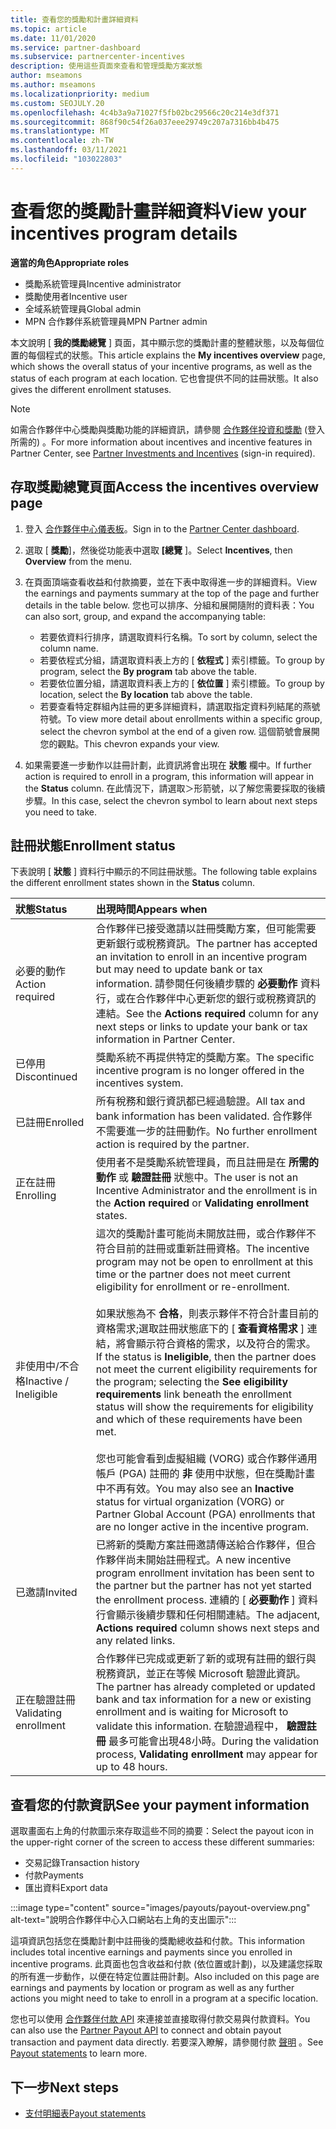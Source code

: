 ```yaml
---
title: 查看您的獎勵和計畫詳細資料
ms.topic: article
ms.date: 11/01/2020
ms.service: partner-dashboard
ms.subservice: partnercenter-incentives
description: 使用這些頁面來查看和管理獎勵方案狀態
author: mseamons
ms.author: mseamons
ms.localizationpriority: medium
ms.custom: SEOJULY.20
ms.openlocfilehash: 4c4b3a9a71027f5fb02bc29566c20c214e3df371
ms.sourcegitcommit: 868f90c54f26a037eee29749c207a7316bb4b475
ms.translationtype: MT
ms.contentlocale: zh-TW
ms.lasthandoff: 03/11/2021
ms.locfileid: "103022803"
---
```

# <a name="view-your-incentives-program-details"></a><span data-ttu-id="306a4-103">查看您的獎勵計畫詳細資料</span><span class="sxs-lookup"><span data-stu-id="306a4-103">View your incentives program details</span></span>

<span data-ttu-id="306a4-104">**適當的角色**</span><span class="sxs-lookup"><span data-stu-id="306a4-104">**Appropriate roles**</span></span>

- <span data-ttu-id="306a4-105">獎勵系統管理員</span><span class="sxs-lookup"><span data-stu-id="306a4-105">Incentive administrator</span></span>
- <span data-ttu-id="306a4-106">獎勵使用者</span><span class="sxs-lookup"><span data-stu-id="306a4-106">Incentive user</span></span>
- <span data-ttu-id="306a4-107">全域系統管理員</span><span class="sxs-lookup"><span data-stu-id="306a4-107">Global admin</span></span>
- <span data-ttu-id="306a4-108">MPN 合作夥伴系統管理員</span><span class="sxs-lookup"><span data-stu-id="306a4-108">MPN Partner admin</span></span>

<span data-ttu-id="306a4-109">本文說明 [ **我的獎勵總覽** ] 頁面，其中顯示您的獎勵計畫的整體狀態，以及每個位置的每個程式的狀態。</span><span class="sxs-lookup"><span data-stu-id="306a4-109">This article explains the **My incentives overview** page, which shows the overall status of your incentive programs, as well as the status of each program at each location.</span></span> <span data-ttu-id="306a4-110">它也會提供不同的註冊狀態。</span><span class="sxs-lookup"><span data-stu-id="306a4-110">It also gives the different enrollment statuses.</span></span>

>[!NOTE]
><span data-ttu-id="306a4-111">如需合作夥伴中心獎勵與獎勵功能的詳細資訊，請參閱 [合作夥伴投資和獎勵](https://partner.microsoft.com/membership/partner-incentives) (登入所需的) 。</span><span class="sxs-lookup"><span data-stu-id="306a4-111">For more information about incentives and incentive features in Partner Center, see [Partner Investments and Incentives](https://partner.microsoft.com/membership/partner-incentives) (sign-in required).</span></span>

## <a name="access-the-incentives-overview-page"></a><span data-ttu-id="306a4-112">存取獎勵總覽頁面</span><span class="sxs-lookup"><span data-stu-id="306a4-112">Access the incentives overview page</span></span>

1. <span data-ttu-id="306a4-113">登入 [合作夥伴中心儀表板](https://partner.microsoft.com/dashboard)。</span><span class="sxs-lookup"><span data-stu-id="306a4-113">Sign in to the [Partner Center dashboard](https://partner.microsoft.com/dashboard).</span></span>
1. <span data-ttu-id="306a4-114">選取 [ **獎勵**]，然後從功能表中選取 **[總覽** ]。</span><span class="sxs-lookup"><span data-stu-id="306a4-114">Select **Incentives**, then **Overview** from the menu.</span></span>
1. <span data-ttu-id="306a4-115">在頁面頂端查看收益和付款摘要，並在下表中取得進一步的詳細資料。</span><span class="sxs-lookup"><span data-stu-id="306a4-115">View the earnings and payments summary at the top of the page and further details in the table below.</span></span> <span data-ttu-id="306a4-116">您也可以排序、分組和展開隨附的資料表：</span><span class="sxs-lookup"><span data-stu-id="306a4-116">You can also sort, group, and expand the accompanying table:</span></span>

   - <span data-ttu-id="306a4-117">若要依資料行排序，請選取資料行名稱。</span><span class="sxs-lookup"><span data-stu-id="306a4-117">To sort by column, select the column name.</span></span>
   - <span data-ttu-id="306a4-118">若要依程式分組，請選取資料表上方的 [ **依程式** ] 索引標籤。</span><span class="sxs-lookup"><span data-stu-id="306a4-118">To group by program, select the **By program** tab above the table.</span></span>
   - <span data-ttu-id="306a4-119">若要依位置分組，請選取資料表上方的 [ **依位置** ] 索引標籤。</span><span class="sxs-lookup"><span data-stu-id="306a4-119">To group by location, select the **By location** tab above the table.</span></span>
   - <span data-ttu-id="306a4-120">若要查看特定群組內註冊的更多詳細資料，請選取指定資料列結尾的燕號符號。</span><span class="sxs-lookup"><span data-stu-id="306a4-120">To view more detail about enrollments within a specific group, select the chevron symbol at the end of a given row.</span></span> <span data-ttu-id="306a4-121">這個箭號會展開您的觀點。</span><span class="sxs-lookup"><span data-stu-id="306a4-121">This chevron expands your view.</span></span>
1. <span data-ttu-id="306a4-122">如果需要進一步動作以註冊計劃，此資訊將會出現在 **狀態** 欄中。</span><span class="sxs-lookup"><span data-stu-id="306a4-122">If further action is required to enroll in a program, this information will appear in the **Status** column.</span></span> <span data-ttu-id="306a4-123">在此情況下，請選取＞形箭號，以了解您需要採取的後續步驟。</span><span class="sxs-lookup"><span data-stu-id="306a4-123">In this case, select the chevron symbol to learn about next steps you need to take.</span></span>

## <a name="enrollment-status"></a><span data-ttu-id="306a4-124">註冊狀態</span><span class="sxs-lookup"><span data-stu-id="306a4-124">Enrollment status</span></span>

<span data-ttu-id="306a4-125">下表說明 [ **狀態** ] 資料行中顯示的不同註冊狀態。</span><span class="sxs-lookup"><span data-stu-id="306a4-125">The following table explains the different enrollment states shown in the **Status** column.</span></span>

| <span data-ttu-id="306a4-126">**狀態**</span><span class="sxs-lookup"><span data-stu-id="306a4-126">**Status**</span></span>         | <span data-ttu-id="306a4-127">**出現時間**</span><span class="sxs-lookup"><span data-stu-id="306a4-127">**Appears when**</span></span> |
|:------------------------------------|:------------------|
| <span data-ttu-id="306a4-128">必要的動作</span><span class="sxs-lookup"><span data-stu-id="306a4-128">Action required</span></span>  | <span data-ttu-id="306a4-129">合作夥伴已接受邀請以註冊獎勵方案，但可能需要更新銀行或稅務資訊。</span><span class="sxs-lookup"><span data-stu-id="306a4-129">The partner has accepted an invitation to enroll in an incentive program but may need to update bank or tax information.</span></span> <span data-ttu-id="306a4-130">請參閱任何後續步驟的 **必要動作** 資料行，或在合作夥伴中心更新您的銀行或稅務資訊的連結。</span><span class="sxs-lookup"><span data-stu-id="306a4-130">See the **Actions required** column for any next steps or links to update your bank or tax information in Partner Center.</span></span> |
| <span data-ttu-id="306a4-131">已停用</span><span class="sxs-lookup"><span data-stu-id="306a4-131">Discontinued</span></span>  | <span data-ttu-id="306a4-132">獎勵系統不再提供特定的獎勵方案。</span><span class="sxs-lookup"><span data-stu-id="306a4-132">The specific incentive program is no longer offered in the incentives system.</span></span> |
| <span data-ttu-id="306a4-133">已註冊</span><span class="sxs-lookup"><span data-stu-id="306a4-133">Enrolled</span></span>  | <span data-ttu-id="306a4-134">所有稅務和銀行資訊都已經過驗證。</span><span class="sxs-lookup"><span data-stu-id="306a4-134">All tax and bank information has been validated.</span></span> <span data-ttu-id="306a4-135">合作夥伴不需要進一步的註冊動作。</span><span class="sxs-lookup"><span data-stu-id="306a4-135">No further enrollment action is required by the partner.</span></span> |
| <span data-ttu-id="306a4-136">正在註冊</span><span class="sxs-lookup"><span data-stu-id="306a4-136">Enrolling</span></span>  | <span data-ttu-id="306a4-137">使用者不是獎勵系統管理員，而且註冊是在 **所需的動作** 或 **驗證註冊** 狀態中。</span><span class="sxs-lookup"><span data-stu-id="306a4-137">The user is not an Incentive Administrator and the enrollment is in the **Action required** or **Validating enrollment** states.</span></span>|
| <span data-ttu-id="306a4-138">非使用中/不合格</span><span class="sxs-lookup"><span data-stu-id="306a4-138">Inactive / Ineligible</span></span> | <span data-ttu-id="306a4-139">這次的獎勵計畫可能尚未開放註冊，或合作夥伴不符合目前的註冊或重新註冊資格。</span><span class="sxs-lookup"><span data-stu-id="306a4-139">The incentive program may not be open to enrollment at this time or the partner does not meet current eligibility for enrollment or re-enrollment.</span></span> <br><br> <span data-ttu-id="306a4-140">如果狀態為不 **合格**，則表示夥伴不符合計畫目前的資格需求;選取註冊狀態底下的 [ **查看資格需求** ] 連結，將會顯示符合資格的需求，以及符合的需求。</span><span class="sxs-lookup"><span data-stu-id="306a4-140">If the status is **Ineligible**, then the partner does not meet the current eligibility requirements for the program; selecting the **See eligibility requirements** link beneath the enrollment status will show the requirements for eligibility and which of these requirements have been met.</span></span> <br><br> <span data-ttu-id="306a4-141">您也可能會看到虛擬組織 (VORG) 或合作夥伴通用帳戶 (PGA) 註冊的 **非** 使用中狀態，但在獎勵計畫中不再有效。</span><span class="sxs-lookup"><span data-stu-id="306a4-141">You may also see an **Inactive** status for virtual organization (VORG) or Partner Global Account (PGA) enrollments that are no longer active in the incentive program.</span></span>  |
| <span data-ttu-id="306a4-142">已邀請</span><span class="sxs-lookup"><span data-stu-id="306a4-142">Invited</span></span>  | <span data-ttu-id="306a4-143">已將新的獎勵方案註冊邀請傳送給合作夥伴，但合作夥伴尚未開始註冊程式。</span><span class="sxs-lookup"><span data-stu-id="306a4-143">A new incentive program enrollment invitation has been sent to the partner but the partner has not yet started the enrollment process.</span></span> <span data-ttu-id="306a4-144">連續的 [ **必要動作** ] 資料行會顯示後續步驟和任何相關連結。</span><span class="sxs-lookup"><span data-stu-id="306a4-144">The adjacent, **Actions required** column shows next steps and any related links.</span></span>  |
| <span data-ttu-id="306a4-145">正在驗證註冊</span><span class="sxs-lookup"><span data-stu-id="306a4-145">Validating enrollment</span></span>  | <span data-ttu-id="306a4-146">合作夥伴已完成或更新了新的或現有註冊的銀行與稅務資訊，並正在等候 Microsoft 驗證此資訊。</span><span class="sxs-lookup"><span data-stu-id="306a4-146">The partner has already completed or updated bank and tax information for a new or existing enrollment and is waiting for Microsoft to validate this information.</span></span> <span data-ttu-id="306a4-147">在驗證過程中， **驗證註冊** 最多可能會出現48小時。</span><span class="sxs-lookup"><span data-stu-id="306a4-147">During the validation process, **Validating enrollment** may appear for up to 48 hours.</span></span>  |

## <a name="see-your-payment-information"></a><span data-ttu-id="306a4-148">查看您的付款資訊</span><span class="sxs-lookup"><span data-stu-id="306a4-148">See your payment information</span></span>

<span data-ttu-id="306a4-149">選取畫面右上角的付款圖示來存取這些不同的摘要：</span><span class="sxs-lookup"><span data-stu-id="306a4-149">Select the payout icon in the upper-right corner of the screen to access these different summaries:</span></span>

- <span data-ttu-id="306a4-150">交易記錄</span><span class="sxs-lookup"><span data-stu-id="306a4-150">Transaction history</span></span>
- <span data-ttu-id="306a4-151">付款</span><span class="sxs-lookup"><span data-stu-id="306a4-151">Payments</span></span>
- <span data-ttu-id="306a4-152">匯出資料</span><span class="sxs-lookup"><span data-stu-id="306a4-152">Export data</span></span>

:::image type="content" source="images/payouts/payout-overview.png" alt-text="說明合作夥伴中心入口網站右上角的支出圖示":::

<span data-ttu-id="306a4-154">這項資訊包括您在獎勵計劃中註冊後的獎勵總收益和付款。</span><span class="sxs-lookup"><span data-stu-id="306a4-154">This information includes total incentive earnings and payments since you enrolled in incentive programs.</span></span> <span data-ttu-id="306a4-155">此頁面也包含收益和付款 (依位置或計劃)，以及建議您採取的所有進一步動作，以便在特定位置註冊計劃。</span><span class="sxs-lookup"><span data-stu-id="306a4-155">Also included on this page are earnings and payments by location or program as well as any further actions you might need to take to enroll in a program at a specific location.</span></span> 

<span data-ttu-id="306a4-156">您也可以使用 [合作夥伴付款 API](https://apidocs.microsoft.com/services/partnerpayouts) 來連接並直接取得付款交易與付款資料。</span><span class="sxs-lookup"><span data-stu-id="306a4-156">You can also use the [Partner Payout API](https://apidocs.microsoft.com/services/partnerpayouts) to connect and obtain payout transaction and payment data directly.</span></span> <span data-ttu-id="306a4-157">若要深入瞭解，請參閱付款 [聲明](payout-statement.md) 。</span><span class="sxs-lookup"><span data-stu-id="306a4-157">See [Payout statements](payout-statement.md) to learn more.</span></span>

## <a name="next-steps"></a><span data-ttu-id="306a4-158">下一步</span><span class="sxs-lookup"><span data-stu-id="306a4-158">Next steps</span></span>

- [<span data-ttu-id="306a4-159">支付明細表</span><span class="sxs-lookup"><span data-stu-id="306a4-159">Payout statements</span></span>](payout-statement.md)
